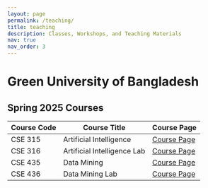 ```yaml
---
layout: page
permalink: /teaching/
title: teaching
description: Classes, Workshops, and Teaching Materials
nav: true
nav_order: 3
---
```


# Green University of Bangladesh


## Spring 2025 Courses

| Course Code | Course Title                  | Course Page |
|------------|--------------------------------|-------------|
| CSE 315    | Artificial Intelligence       | [Course Page](#) |
| CSE 316    | Artificial Intelligence Lab   | [Course Page](#) |
| CSE 435    | Data Mining                   | [Course Page](#) |
| CSE 436    | Data Mining Lab               | [Course Page](#) |


